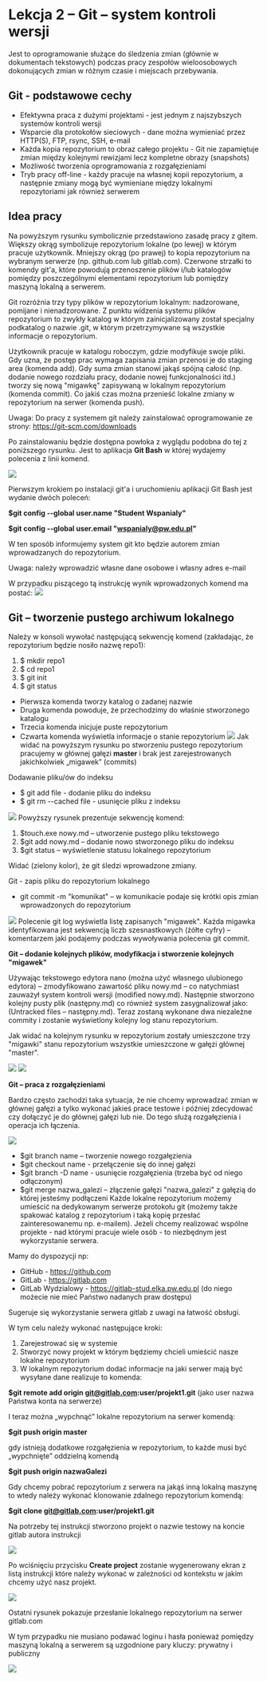 # Lekcja 2 – Git – system kontroli wersji

Jest to oprogramowanie służące do śledzenia zmian (głównie w dokumentach tekstowych) podczas pracy zespołów wieloosobowych dokonujących zmian w różnym czasie i miejscach przebywania.

## Git - podstawowe cechy

- Efektywna praca z dużymi projektami - jest jednym z najszybszych systemów kontroli wersji
- Wsparcie dla protokołów sieciowych - dane można wymieniać przez HTTP(S), FTP, rsync, SSH, e-mail
- Każda kopia repozytorium to obraz całego projektu - Git nie zapamiętuje zmian między kolejnymi rewizjami lecz kompletne obrazy (snapshots)
- Możliwość tworzenia oprogramowania z rozgałęzieniami
- Tryb pracy off-line - każdy pracuje na własnej kopii repozytorium, a następnie zmiany mogą być wymieniane między lokalnymi repozytoriami jak również serwerem

## Idea pracy

Na powyższym rysunku symbolicznie przedstawiono zasadę pracy z gitem. Większy okrąg symbolizuje repozytorium lokalne (po lewej) w którym pracuje użytkownik. Mniejszy okrąg (po prawej) to kopia repozytorium na wybranym serwerze (np. github.com lub gitlab.com). Czerwone strzałki to komendy git'a, które powodują przenoszenie plików i/lub katalogów pomiędzy poszczególnymi elementami repozytorium lub pomiędzy maszyną lokalną a serwerem.

Git rozróżnia trzy typy plików w repozytorium lokalnym: nadzorowane, pomijane i nienadzorowane. Z punktu widzenia systemu plików repozytorium to zwykły katalog w którym zainicjalizowany został specjalny podkatalog o nazwie .git, w którym przetrzymywane są wszystkie informacje o repozytorium.

Użytkownik pracuje w katalogu roboczym, gdzie modyfikuje swoje pliki. Gdy uzna, że postęp prac wymaga zapisania zmian przenosi je do staging area (komenda add). Gdy suma zmian stanowi jakąś spójną całość (np. dodanie nowego rozdziału pracy, dodanie nowej funkcjonalności itd.) tworzy się nową "migawkę" zapisywaną w lokalnym repozytorium (komenda commit). Co jakiś czas można przenieść lokalne zmiany w repozytorium na serwer (komenda push).

Uwaga: Do pracy z systemem git należy zainstalować oprogramowanie ze strony:
https://git-scm.com/downloads

Po zainstalowaniu będzie dostępna powłoka z wyglądu podobna do tej z poniższego rysunku. Jest to aplikacja **Git Bash** w której wydajemy polecenia z linii komend.

![](zdj1.png)

Pierwszym krokiem po instalacji git'a i uruchomieniu aplikacji Git Bash jest wydanie dwóch poleceń:

**$git config --global user.name "Student Wspanialy"**

**$git config --global user.email "wspanialy@pw.edu.pl"**

W ten sposób informujemy system git kto będzie autorem zmian wprowadzanych do repozytorium.

Uwaga: należy wprowadzić własne dane osobowe i własny adres e-mail

W przypadku piszącego tą instrukcję wynik wprowadzonych komend ma postać:
![](zdj2.png)
## Git – tworzenie pustego archiwum lokalnego
Należy w konsoli wywołać następującą sekwencję komend (zakładając, że repozytorium będzie nosiło nazwę repo1):

1. $ mkdir repo1
2. $ cd repo1
3. $ git init
4. $ git status

* Pierwsza komenda tworzy katalog o zadanej nazwie
* Druga komenda powoduje, że przechodzimy do właśnie stworzonego katalogu
* Trzecia komenda inicjuje puste repozytorium
* Czwarta komenda wyświetla informacje o stanie repozytorium
![](zdj3.png)
Jak widać na powyższym rysunku po stworzeniu pustego repozytorium pracujemy w głównej gałęzi
**master** i brak jest zarejestrowanych jakichkolwiek „migawek” (commits)

Dodawanie pliku/ów do indeksu
- $ git add file - dodanie pliku do indeksu
- $ git rm --cached file - usunięcie pliku z indeksu

![](zdj4.png)
Powyższy rysunek prezentuje sekwencję komend:
1. $touch.exe nowy.md – utworzenie pustego pliku tekstowego
2. $git add nowy.md – dodanie nowo stworzonego pliku do indeksu
3. $git status – wyświetlenie statusu lokalnego repozytorium

Widać (zielony kolor), że git śledzi wprowadzone zmiany.

Git - zapis pliku do repozytorium lokalnego

- git commit -m "komunikat" – w komunikacie podaje się krótki opis zmian wprowadzonych do repozytorium

![](zdj5.png)
Polecenie git log wyświetla listę zapisanych "migawek". Każda migawka identyfikowana jest sekwencją liczb szesnastkowych (żółte cyfry) – komentarzem jaki podajemy podczas wywoływania polecenia git commit.

**Git – dodanie kolejnych plików, modyfikacja i stworzenie kolejnych "migawek"**

Używając tekstowego edytora nano (można użyć własnego ulubionego edytora) – zmodyfikowano zawartość pliku nowy.md – co natychmiast zauważył system kontroli wersji (modified nowy.md). Następnie stworzono kolejny pusty plik (następny.md) co również system zasygnalizował jako: (Untracked files – następny.md). Teraz zostaną wykonane dwa niezależne commity i zostanie wyświetlony kolejny log stanu repozytorium.

Jak widać na kolejnym rysunku w repozytorium zostały umieszczone trzy "migawki" stanu repozytorium wszystkie umieszczone w gałęzi głównej "master".

![](zdj6.png)
![](zdj7.png)

**Git – praca z rozgałęzieniami**

Bardzo często zachodzi taka sytuacja, że nie chcemy wprowadzać zmian w głównej gałęzi a tylko wykonać jakieś prace testowe i później zdecydować czy dołączyć je do głównej gałęzi lub nie. Do tego służą rozgałęzienia i operacja ich łączenia.

![](zdj8.png)

- $git branch name – tworzenie nowego rozgałęzienia
- $git checkout name - przełączenie się do innej gałęzi
- $git branch -D name - usunięcie rozgałęzienia (trzeba być od niego odłączonym)
- $git merge nazwa_galezi – złączenie gałęzi "nazwa_galezi" z gałęzią do której jesteśmy podłączeni
Każde lokalne repozytorium możemy umieścić na dedykowanym serwerze protokołu git (możemy także spakować katalog z repozytorium i taką kopię przesłać zainteresowanemu np. e-mailem). Jeżeli chcemy realizować wspólne projekte - nad którymi pracuje wiele osób - to niezbędnym jest wykorzystanie serwera.

Mamy do dyspozycji np:

- GitHub - https://github.com
- GitLab - https://gitlab.com
- GitLab Wydzialowy - https://gitlab-stud.elka.pw.edu.pl (do niego możecie nie mieć Państwo nadanych praw dostępu)

Sugeruje się wykorzystanie serwera gitlab z uwagi na łatwość obsługi.

W tym celu należy wykonać następujące kroki:

1. Zarejestrować się w systemie
2. Stworzyć nowy projekt w którym będziemy chcieli umieścić nasze lokalne repozytorium
3. W lokalnym repozytorium dodać informacje na jaki serwer mają być wysyłane dane
realizuje to komenda:

**$git remote add origin git@gitlab.com:user/projekt1.git**
(jako user nazwa Państwa konta na serwerze)

I teraz można „wypchnąć” lokalne repozytorium na serwer komendą:

**$git push origin master**

gdy istnieją dodatkowe rozgałęzienia w repozytorium, to każde musi być „wypchnięte” oddzielną
komendą

**$git push origin nazwaGalezi**

Gdy chcemy pobrać repozytorium z serwera na jakąś inną lokalną maszynę to wtedy należy
wykonać klonowanie zdalnego repozytorium komendą:

**$git clone git@gitlab.com:user/projekt1.git**

Na potrzeby tej instrukcji stworzono projekt o nazwie testowy na koncie gitlab autora instrukcji

![](zdj9.png)


Po wciśnięciu przycisku **Create project** zostanie wygenerowany ekran z listą instrukcji które
należy wykonać w zależności od kontekstu w jakim chcemy użyć nasz projekt.

![](zdj10.png)

Ostatni rysunek pokazuje przesłanie lokalnego repozytorium na serwer gitlab.com

W tym przypadku nie musiano podawać loginu i hasła ponieważ pomiędzy maszyną lokalną a
serwerem są uzgodnione pary kluczy: prywatny i publiczny

![](zdj11.png)




